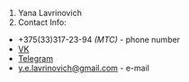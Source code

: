 1. Yana Lavrinovich
2. Contact Info:
* +375(33)317-23-94 *(MTC)* - phone number
* [VK](https://vk.com/yana_lavri)
* [Telegram](https://t.me/yana_lavri)
* y.e.lavrinovich@gmail.com - e-mail
